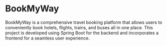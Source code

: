 # BookMyWay
BookMyWay is a comprehensive travel booking platform that allows users to conveniently book hotels, flights, trains, and buses all in one place. This project is developed using Spring Boot for the backend and incorporates a frontend for a seamless user experience.
